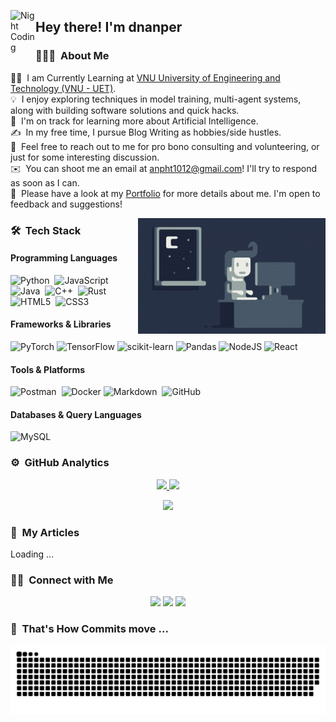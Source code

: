 <img alt="Night Coding" src="./assets/Hand%20Wave.gif" width='40' align="left"/><h2 align="left">Hey there! I'm dnanper</h2>


### 👨🏻‍💻 &nbsp;About Me

👨‍💻 &nbsp;I am Currently Learning at [VNU University of Engineering and Technology (VNU - UET)](https://uet.vnu.edu.vn/).\
💡 &nbsp;I enjoy exploring techniques in model training, multi-agent systems, along with building software solutions and quick hacks.\
🌱 &nbsp;I'm on track for learning more about Artificial Intelligence.\
✍️ &nbsp;In my free time, I pursue Blog Writing as hobbies/side hustles.\
💬 &nbsp;Feel free to reach out to me for pro bono consulting and volunteering, or just for some interesting discussion.\
✉️ &nbsp;You can shoot me an email at anpht1012@gmail.com! I'll try to respond as soon as I can.\
📄 &nbsp;Please have a look at my [Portfolio]() for more details about me. I'm open to feedback and suggestions!


<img alt="Night Coding" src="https://raw.githubusercontent.com/AVS1508/AVS1508/master/assets/Night-Coding.gif" align="right"/>


### 🛠 &nbsp;Tech Stack

#### Programming Languages
![Python](https://img.shields.io/badge/python-3670A0?style=for-the-badge&logo=python&logoColor=ffdd54)&nbsp;
![JavaScript](https://img.shields.io/badge/javascript-%23323330.svg?style=for-the-badge&logo=javascript&logoColor=%23F7DF1E)&nbsp;
![Java](https://img.shields.io/badge/java-%23ED8B00.svg?style=for-the-badge&logo=java&logoColor=white)&nbsp;
![C++](https://img.shields.io/badge/c++-%2300599C.svg?style=for-the-badge&logo=c%2B%2B&logoColor=white)&nbsp;
![Rust](https://img.shields.io/badge/rust-%23000000.svg?style=for-the-badge&logo=rust&logoColor=white)
![HTML5](https://img.shields.io/badge/html5-%23E34F26.svg?style=for-the-badge&logo=html5&logoColor=white)&nbsp;
![CSS3](https://img.shields.io/badge/css3-%231572B6.svg?style=for-the-badge&logo=css3&logoColor=white)&nbsp;

#### Frameworks & Libraries
![PyTorch](https://img.shields.io/badge/PyTorch-%23EE4C2C.svg?style=for-the-badge&logo=PyTorch&logoColor=white)
![TensorFlow](https://img.shields.io/badge/TensorFlow-%23FF6F00.svg?style=for-the-badge&logo=TensorFlow&logoColor=white)
![scikit-learn](https://img.shields.io/badge/scikit--learn-%23F7931E.svg?style=for-the-badge&logo=scikit-learn&logoColor=white)
![Pandas](https://img.shields.io/badge/pandas-%23150458.svg?style=for-the-badge&logo=pandas&logoColor=white)
![NodeJS](https://img.shields.io/badge/node.js-6DA55F?style=for-the-badge&logo=node.js&logoColor=white)
![React](https://img.shields.io/badge/react-%2320232a.svg?style=for-the-badge&logo=react&logoColor=%2361DAFB)

#### Tools & Platforms
![Postman](https://img.shields.io/badge/Postman-FF6C37?style=for-the-badge&logo=postman&logoColor=white)&nbsp;
![Docker](https://img.shields.io/badge/docker-%230db7ed.svg?style=for-the-badge&logo=docker&logoColor=white)
![Markdown](https://img.shields.io/badge/markdown-%23000000.svg?style=for-the-badge&logo=markdown&logoColor=white)&nbsp;
![GitHub](https://img.shields.io/badge/github-%23121011.svg?style=for-the-badge&logo=github&logoColor=white)

#### Databases & Query Languages
![MySQL](https://img.shields.io/badge/mysql-4479A1.svg?style=for-the-badge&logo=mysql&logoColor=white)

### ⚙️ &nbsp;GitHub Analytics

<p align="center">
  <a href="https://github.com/dnanper">
    <img height="180em" src="https://github-readme-stats-eight-theta.vercel.app/api?username=dnanper&show_icons=true&theme=algolia&include_all_commits=true&count_private=true"/>
  </a>
  <a href="https://github.com/dnanper">
    <img height="180em" src="https://github-readme-stats-eight-theta.vercel.app/api/top-langs/?username=dnanper&layout=compact&langs_count=8&theme=algolia"/>
  </a>
</p>

<p align="center">
  <img height="180em" src="https://github-readme-streak-stats.herokuapp.com/?user=dnanper&theme=dark&hide_border=true"/>
</p>

### 📜 &nbsp;My Articles

Loading ...

### 🤝🏻 &nbsp;Connect with Me

<p align="center">
<a href="https://www.linkedin.com/in/anphantat/"><img src="https://img.shields.io/badge/-An%20Phan%20Tat-0077B5?style=flat&logo=Linkedin&logoColor=white"/></a>
<a href="mailto:anpt1012@gmail.com"><img src="https://img.shields.io/badge/-anpht1012-D14836?style=flat&logo=Gmail&logoColor=white"/></a>
<!-- <a href="https://www.instagram.com/aditya_kanoi123/"><img src="https://img.shields.io/badge/-Adityakanoi123-E4405F?style=flat&logo=Instagram&logoColor=white"/></a> -->
<a href="https://www.facebook.com/an.phantat.7/"><img src="https://img.shields.io/badge/-Tat%20An-1877F2?style=flat&logo=Facebook&logoColor=white"/></a>
</p>

### 🐍 &nbsp;That's How Commits move ...

<div align="center">
  <a href="https://github.com/dnanper/">
  <img src="https://github.com/1999AZZAR/1999AZZAR/blob/readme/resources/grid-snake.svg"
       alt="snake" /></a>
</div>
